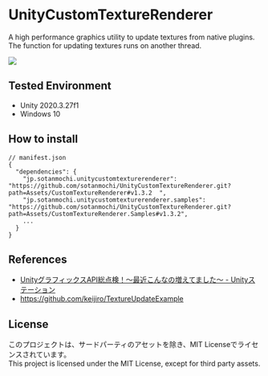 # UnityCustomTextureRenderer

A high performance graphics utility to update textures from native plugins.  
The function for updating textures runs on another thread.  

<image src="./Docs/NonBlockingCustomTextureRenderer.gif">

## Tested Environment
- Unity 2020.3.27f1
- Windows 10

## How to install
```
// manifest.json
{
  "dependencies": {
    "jp.sotanmochi.unitycustomtexturerenderer": "https://github.com/sotanmochi/UnityCustomTextureRenderer.git?path=Assets/CustomTextureRenderer#v1.3.2  ",
    "jp.sotanmochi.unitycustomtexturerenderer.samples": "https://github.com/sotanmochi/UnityCustomTextureRenderer.git?path=Assets/CustomTextureRenderer.Samples#v1.3.2",
    ...
  }
}
```

## References
- [UnityグラフィックスAPI総点検！〜最近こんなの増えてました〜 - Unityステーション](https://youtu.be/7tjycAEMJNg?t=3197)
- https://github.com/keijiro/TextureUpdateExample

## License
このプロジェクトは、サードパーティのアセットを除き、MIT Licenseでライセンスされています。  
This project is licensed under the MIT License, except for third party assets.  
